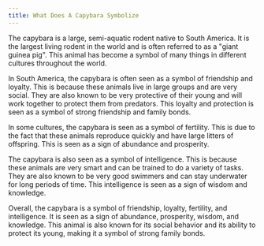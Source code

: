 ```yaml
---
title: What Does A Capybara Symbolize
---
```


The capybara is a large, semi-aquatic rodent native to South America. It is the largest living rodent in the world and is often referred to as a "giant guinea pig". This animal has become a symbol of many things in different cultures throughout the world.

In South America, the capybara is often seen as a symbol of friendship and loyalty. This is because these animals live in large groups and are very social. They are also known to be very protective of their young and will work together to protect them from predators. This loyalty and protection is seen as a symbol of strong friendship and family bonds.

In some cultures, the capybara is seen as a symbol of fertility. This is due to the fact that these animals reproduce quickly and have large litters of offspring. This is seen as a sign of abundance and prosperity.

The capybara is also seen as a symbol of intelligence. This is because these animals are very smart and can be trained to do a variety of tasks. They are also known to be very good swimmers and can stay underwater for long periods of time. This intelligence is seen as a sign of wisdom and knowledge.

Overall, the capybara is a symbol of friendship, loyalty, fertility, and intelligence. It is seen as a sign of abundance, prosperity, wisdom, and knowledge. This animal is also known for its social behavior and its ability to protect its young, making it a symbol of strong family bonds.